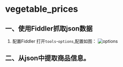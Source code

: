 # vegetable_prices

## 一、使用Fiddler抓取json数据

1. 配置Fiddler
打开`tools`-`options`,配置如图：
![options](https://cdn.jsdelivr.net/gh/yyaf/boomb@main/github/vegetable_prices/fiddler_options.png?t=1634261385766)

## 二、从json中提取商品信息。